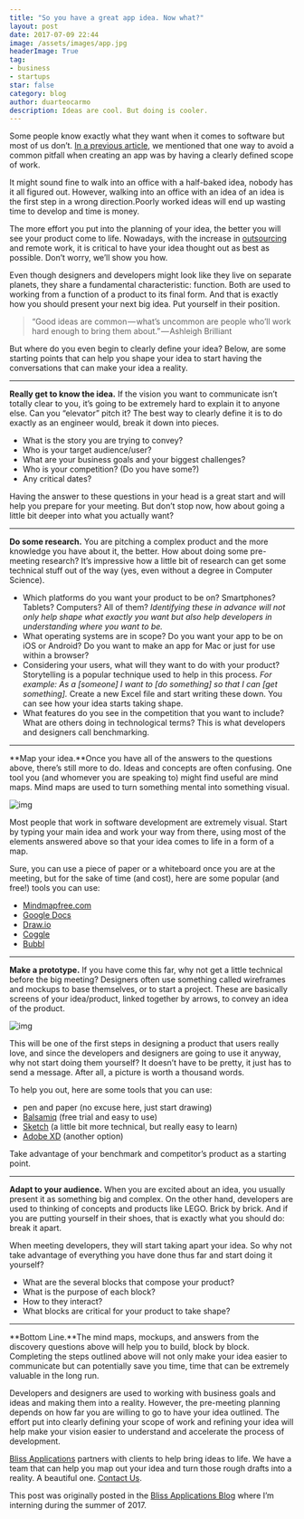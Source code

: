 ```yaml
---
title: "So you have a great app idea. Now what?"
layout: post
date: 2017-07-09 22:44
image: /assets/images/app.jpg
headerImage: True
tag:
- business
- startups
star: false
category: blog
author: duarteocarmo
description: Ideas are cool. But doing is cooler.
---
```


Some people know exactly what they want when it comes to software but most of us don’t. [In a previous article](http://bit.ly/2tUUNRE), we mentioned that one way to avoid a common pitfall when creating an app was by having a clearly defined scope of work.

It might sound fine to walk into an office with a half-baked idea, nobody has it all figured out. However, walking into an office with an idea of an idea is the first step in a wrong direction.Poorly worked ideas will end up wasting time to develop and time is money.

The more effort you put into the planning of your idea, the better you will see your product come to life. Nowadays, with the increase in [outsourcing](http://bit.ly/2svdTfS) and remote work, it is critical to have your idea thought out as best as possible. Don’t worry, we’ll show you how.

Even though designers and developers might look like they live on separate planets, they share a fundamental characteristic: function. Both are used to working from a function of a product to its final form. And that is exactly how you should present your next big idea. Put yourself in their position.

> “Good ideas are common — what’s uncommon are people who’ll work hard enough to bring them about.” — Ashleigh Brilliant

But where do you even begin to clearly define your idea?
Below, are some starting points that can help you shape your idea to start having the conversations that can make your idea a reality.

------

**Really get to know the idea.** If the vision you want to communicate isn’t totally clear to you, it’s going to be extremely hard to explain it to anyone else. Can you “elevator” pitch it? The best way to clearly define it is to do exactly as an engineer would, break it down into pieces.

- What is the story you are trying to convey?
- Who is your target audience/user?
- What are your business goals and your biggest challenges?
- Who is your competition? (Do you have some?)
- Any critical dates?

Having the answer to these questions in your head is a great start and will help you prepare for your meeting. But don’t stop now, how about going a little bit deeper into what you actually want?

------

**Do some research.** You are pitching a complex product and the more knowledge you have about it, the better. How about doing some pre-meeting research? It’s impressive how a little bit of research can get some technical stuff out of the way (yes, even without a degree in Computer Science).

- Which platforms do you want your product to be on? Smartphones? Tablets? Computers? All of them? *Identifying these in advance will not only help shape what exactly you want but also help developers in understanding where you want to be.*
- What operating systems are in scope? Do you want your app to be on iOS or Android? Do you want to make an app for Mac or just for use within a browser?
- Considering your users, what will they want to do with your product? Storytelling is a popular technique used to help in this process. *For example: As a [someone] I want to [do something] so that I can [get something].* Create a new Excel file and start writing these down. You can see how your idea starts taking shape.
- What features do you see in the competition that you want to include? What are others doing in technological terms? This is what developers and designers call benchmarking.

------

**Map your idea.**Once you have all of the answers to the questions above, there’s still more to do. Ideas and concepts are often confusing. One tool you (and whomever you are speaking to) might find useful are mind maps. Mind maps are used to turn something mental into something visual.

![img](https://cdn-images-1.medium.com/max/600/0*JIO4wRg2GGtrhZFA.)

Most people that work in software development are extremely visual. Start by typing your main idea and work your way from there, using most of the elements answered above so that your idea comes to life in a form of a map.

Sure, you can use a piece of paper or a whiteboard once you are at the meeting, but for the sake of time (and cost), here are some popular (and free!) tools you can use:

- [Mindmapfree.com](http://www.mindmapfree.com/)
- [Google Docs](http://www.google.com/docs/about/)
- [Draw.io](http://www.draw.io/)
- [Coggle](https://coggle.it/)
- [Bubbl](https://bubbl.us/)

------

**Make a prototype.** If you have come this far, why not get a little technical before the big meeting? Designers often use something called wireframes and mockups to base themselves, or to start a project. These are basically screens of your idea/product, linked together by arrows, to convey an idea of the product.

![img](https://cdn-images-1.medium.com/max/800/1*dslNoOm6THf8dARUpFVdsg.jpeg)

This will be one of the first steps in designing a product that users really love, and since the developers and designers are going to use it anyway, why not start doing them yourself? It doesn’t have to be pretty, it just has to send a message. After all, a picture is worth a thousand words.

To help you out, here are some tools that you can use:

- pen and paper (no excuse here, just start drawing)
- [Balsamiq](http://www.balsamiq.com/) (free trial and easy to use)
- [Sketch](http://www.sketchapp.com/) (a little bit more technical, but really easy to learn)
- [Adobe XD](http://www.adobe.com/pt/products/experience-design.html) (another option)

Take advantage of your benchmark and competitor’s product as a starting point.

------

**Adapt to your audience.** When you are excited about an idea, you usually present it as something big and complex. On the other hand, developers are used to thinking of concepts and products like LEGO. Brick by brick. And if you are putting yourself in their shoes, that is exactly what you should do: break it apart.

When meeting developers, they will start taking apart your idea. So why not take advantage of everything you have done thus far and start doing it yourself?

- What are the several blocks that compose your product?
- What is the purpose of each block?
- How to they interact?
- What blocks are critical for your product to take shape?

------

**Bottom Line.**The mind maps, mockups, and answers from the discovery questions above will help you to build, block by block. Completing the steps outlined above will not only make your idea easier to communicate but can potentially save you time, time that can be extremely valuable in the long run.

Developers and designers are used to working with business goals and ideas and making them into a reality. However, the pre-meeting planning depends on how far you are willing to go to have your idea outlined. The effort put into clearly defining your scope of work and refining your idea will help make your vision easier to understand and accelerate the process of development.

[Bliss Applications](https://www.blissapplications.com/) partners with clients to help bring ideas to life. We have a team that can help you map out your idea and turn those rough drafts into a reality. A beautiful one. [Contact Us](https://www.blissapplications.com/contactform#details).

This post was originally posted in the [Bliss Applications Blog](https://blog.blissapplications.com/) where I’m interning during the summer of 2017.